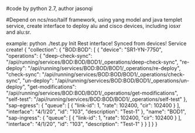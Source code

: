 
#code by python 2.7, author jasonqi

#Depend on ncs/nso/tailf framework, using yang model and java templet service,  create interface to deploy alu and cisco devices, including iosxr and alu:sr.

example:
python ./test.py 
Init Rest interface!
Synced from devices!
Service create!
{
  "collection": {
    "BOD:BOD": [
      {
        "device": "SR1-YN-7750", 
        "operations": {
          "deep-check-sync": "/api/running/services/BOD:BOD/BOD1/_operations/deep-check-sync", 
          "re-deploy": "/api/running/services/BOD:BOD/BOD1/_operations/re-deploy", 
          "check-sync": "/api/running/services/BOD:BOD/BOD1/_operations/check-sync", 
          "un-deploy": "/api/running/services/BOD:BOD/BOD1/_operations/un-deploy", 
          "get-modifications": "/api/running/services/BOD:BOD/BOD1/_operations/get-modifications", 
          "self-test": "/api/running/services/BOD:BOD/BOD1/_operations/self-test"
        }, 
        "sap-egress": {
          "queue": [
            {
              "link-id": 1, 
              "rate": 102400, 
              "cir": 102400
            }
          ], 
          "interface": "4/1/20", 
          "id": "103", 
          "description": "Test-1"
        }, 
        "name": "BOD1", 
        "sap-ingress": {
          "queue": [
            {
              "link-id": 1, 
              "rate": 102400, 
              "cir": 102400
            }
          ], 
          "interface": "4/1/20", 
          "id": "103", 
          "description": "Test-1"
        }
      }
    ]
  }
}





